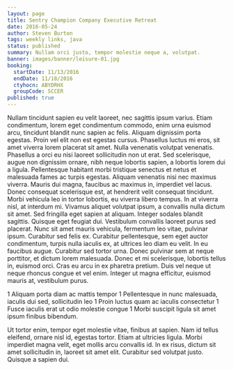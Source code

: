 ```yaml
---
layout: page
title: Sentry Champion Company Executive Retreat
date: 2016-05-24
author: Steven Burton
tags: weekly links, java
status: published
summary: Nullam orci justo, tempor molestie neque a, volutpat.
banner: images/banner/leisure-01.jpg
booking:
  startDate: 11/13/2016
  endDate: 11/18/2016
  ctyhocn: ABYDRHX
  groupCode: SCCER
published: true
---
```

Nullam tincidunt sapien eu velit laoreet, nec sagittis ipsum varius. Etiam condimentum, lorem eget condimentum commodo, enim urna euismod arcu, tincidunt blandit nunc sapien ac felis. Aliquam dignissim porta egestas. Proin vel elit non est egestas cursus. Phasellus luctus mi eros, sit amet viverra lorem placerat sit amet. Nulla venenatis volutpat venenatis. Phasellus a orci eu nisi laoreet sollicitudin non ut erat. Sed scelerisque, augue non dignissim ornare, nibh neque lobortis sapien, a lobortis lorem dui a ligula. Pellentesque habitant morbi tristique senectus et netus et malesuada fames ac turpis egestas. Aliquam venenatis nisi nec maximus viverra. Mauris dui magna, faucibus ac maximus in, imperdiet vel lacus. Donec consequat scelerisque est, at hendrerit velit consequat tincidunt. Morbi vehicula leo in tortor lobortis, eu viverra libero tempus. In at viverra nisl, at interdum mi.
Vivamus aliquet volutpat ipsum, a convallis nulla dictum sit amet. Sed fringilla eget sapien at aliquam. Integer sodales blandit sagittis. Quisque eget feugiat dui. Vestibulum convallis laoreet purus sed placerat. Nunc sit amet mauris vehicula, fermentum leo vitae, pulvinar ipsum. Curabitur sed felis ex. Curabitur pellentesque, sem eget auctor condimentum, turpis nulla iaculis ex, at ultrices leo diam eu velit. In eu faucibus augue. Curabitur sed tortor urna. Donec pulvinar sem at neque porttitor, et dictum lorem malesuada. Donec et mi scelerisque, lobortis tellus in, euismod orci. Cras eu arcu in ex pharetra pretium. Duis vel neque ut neque rhoncus congue et vel enim. Integer ut magna efficitur, euismod mauris at, vestibulum purus.

1 Aliquam porta diam ac mattis tempor
1 Pellentesque in nunc malesuada, iaculis dui sed, sollicitudin leo
1 Proin luctus quam ac iaculis consectetur
1 Fusce iaculis erat ut odio molestie congue
1 Morbi suscipit ligula sit amet ipsum finibus bibendum.

Ut tortor enim, tempor eget molestie vitae, finibus at sapien. Nam id tellus eleifend, ornare nisl id, egestas tortor. Etiam at ultricies ligula. Morbi imperdiet magna velit, eget mollis arcu convallis id. In ex risus, dictum sit amet sollicitudin in, laoreet sit amet elit. Curabitur sed volutpat justo. Quisque a sapien dui.
